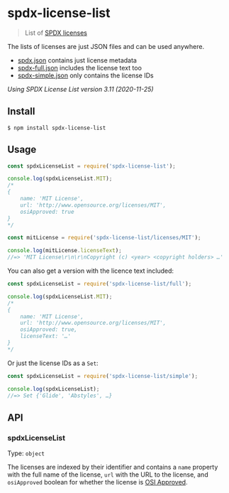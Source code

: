 # spdx-license-list

> List of [SPDX licenses](https://spdx.org/licenses/)

The lists of licenses are just JSON files and can be used anywhere.

- [spdx.json](spdx.json) contains just license metadata
- [spdx-full.json](spdx-full.json) includes the license text too
- [spdx-simple.json](spdx-simple.json) only contains the license IDs

*Using SPDX License List version 3.11 (2020-11-25)*

## Install

```
$ npm install spdx-license-list
```

## Usage

```js
const spdxLicenseList = require('spdx-license-list');

console.log(spdxLicenseList.MIT);
/*
{
	name: 'MIT License',
	url: 'http://www.opensource.org/licenses/MIT',
	osiApproved: true
}
*/
```

```js
const mitLicense = require('spdx-license-list/licenses/MIT');

console.log(mitLicense.licenseText);
//=> 'MIT License\r\n\r\nCopyright (c) <year> <copyright holders> …'
```

You can also get a version with the licence text included:

```js
const spdxLicenseList = require('spdx-license-list/full');

console.log(spdxLicenseList.MIT);
/*
{
	name: 'MIT License',
	url: 'http://www.opensource.org/licenses/MIT',
	osiApproved: true,
	licenseText: '…'
}
*/
```

Or just the license IDs as a `Set`:

```js
const spdxLicenseList = require('spdx-license-list/simple');

console.log(spdxLicenseList);
//=> Set {'Glide', 'Abstyles', …}
```

## API

### spdxLicenseList

Type: `object`

The licenses are indexed by their identifier and contains a `name` property with the full name of the license, `url` with the URL to the license, and `osiApproved` boolean for whether the license is [OSI Approved](https://opensource.org/licenses).
